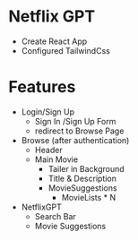# Netflix GPT
- Create React App
- Configured TailwindCss

# Features
- Login/Sign Up
   - Sign In /Sign Up Form
   - redirect to Browse Page
- Browse (after authentication)
   - Header
   - Main Movie
       - Tailer in Background
       - Title & Description
       - MovieSuggestions
           - MovieLists * N
- NetflixGPT
   - Search Bar
   - Movie Suggestions